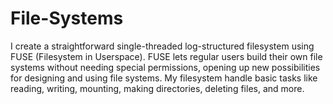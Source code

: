 # File-Systems

I create a straightforward single-threaded log-structured filesystem using FUSE (Filesystem in Userspace). 
FUSE lets regular users build their own file systems without needing special permissions, opening up new possibilities for designing and using file systems. 
My filesystem handle basic tasks like reading, writing, mounting, making directories, deleting files, and more.
